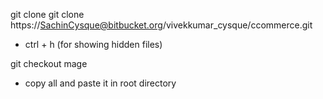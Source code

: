  git clone git clone https://SachinCysque@bitbucket.org/vivekkumar_cysque/ccommerce.git
 
 * ctrl + h  (for showing hidden files)
 
 
  git checkout mage
 
 * copy all and paste it in root directory
